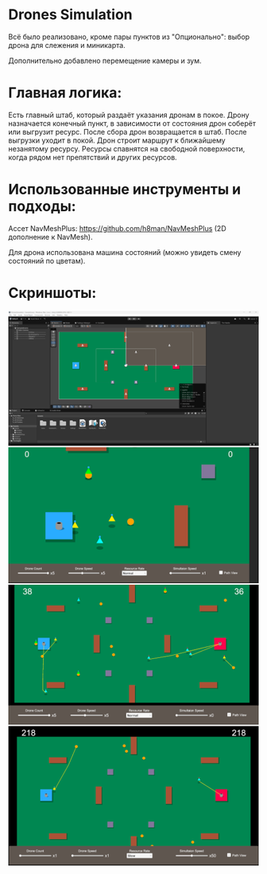 # Drones Simulation

Всё было реализовано, кроме пары пунктов из "Опционально": выбор дрона для слежения и миникарта.

Дополнительно добавлено перемещение камеры и зум.

Главная логика:
=
Есть главный штаб, который раздаёт указания дронам в покое. Дрону назначается конечный пункт, в зависимости от состояния дрон соберёт или выгрузит ресурс. После сбора дрон возвращается в штаб. После выгрузки уходит в покой. Дрон строит маршрут к ближайшему незанятому ресурсу.
Ресурсы спавнятся на свободной поверхности, когда рядом нет препятствий и других ресурсов.

Использованные инструменты и подходы:
=
Ассет NavMeshPlus: https://github.com/h8man/NavMeshPlus (2D дополнение к NavMesh). 

Для дрона использована машина состояний (можно увидеть смену состояний по цветам).

Скриншоты:
=
![Gameplay Screenshot](https://github.com/TimZR25/DronesSimulation/blob/52cebf46bbbb769abfd9049caa7cb1b30495ef6e/Screenshoots/screenshot_1.png)
![Gameplay Screenshot](https://github.com/TimZR25/DronesSimulation/blob/52cebf46bbbb769abfd9049caa7cb1b30495ef6e/Screenshoots/screenshot_2.png)
![Gameplay Screenshot](https://github.com/TimZR25/DronesSimulation/blob/52cebf46bbbb769abfd9049caa7cb1b30495ef6e/Screenshoots/screenshot_3.png)
![Gameplay Screenshot](https://github.com/TimZR25/DronesSimulation/blob/52cebf46bbbb769abfd9049caa7cb1b30495ef6e/Screenshoots/screenshot_4.png)

